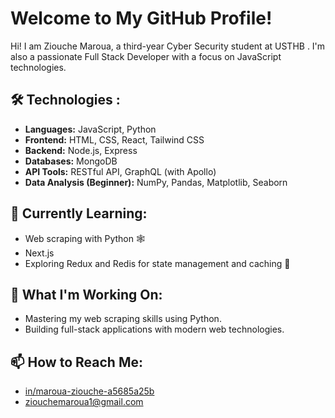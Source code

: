 # Welcome to My GitHub Profile! 

Hi! I am Ziouche Maroua,  a third-year Cyber Security student at USTHB . I'm also a passionate Full Stack Developer with a focus on JavaScript technologies.

## 🛠️ Technologies :
- **Languages:**  JavaScript, Python
- **Frontend:** HTML, CSS, React, Tailwind CSS
- **Backend:** Node.js, Express
- **Databases:** MongoDB
- **API Tools:** RESTful API, GraphQL (with Apollo)
- **Data Analysis (Beginner):** NumPy, Pandas, Matplotlib, Seaborn

## 🌱 Currently Learning:
- Web scraping with Python 🕸️
- Next.js
- Exploring Redux and Redis for state management and caching 🔧

## 🔭 What I'm Working On:
- Mastering my web scraping skills using Python.
- Building full-stack applications with modern web technologies.

## 📫 How to Reach Me:
- [in/maroua-ziouche-a5685a25b](https://www.linkedin.com/in/maroua-ziouche-a5685a25b/)
- ziouchemaroua1@gmail.com



